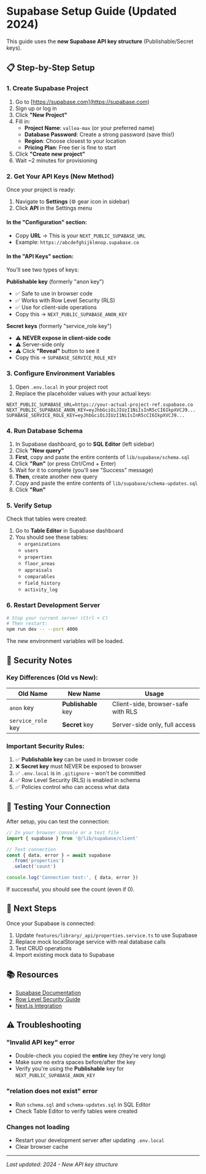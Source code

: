 # Supabase Setup Guide (Updated 2024)

This guide uses the **new Supabase API key structure** (Publishable/Secret keys).

## 📋 Step-by-Step Setup

### 1. Create Supabase Project

1. Go to [https://supabase.com](https://supabase.com)
2. Sign up or log in
3. Click **"New Project"**
4. Fill in:
   - **Project Name**: `vallea-max` (or your preferred name)
   - **Database Password**: Create a strong password (save this!)
   - **Region**: Choose closest to your location
   - **Pricing Plan**: Free tier is fine to start
5. Click **"Create new project"**
6. Wait ~2 minutes for provisioning

### 2. Get Your API Keys (New Method)

Once your project is ready:

1. Navigate to **Settings** (⚙️ gear icon in sidebar)
2. Click **API** in the Settings menu

#### In the "Configuration" section:
- Copy **URL** → This is your `NEXT_PUBLIC_SUPABASE_URL`
- Example: `https://abcdefghijklmnop.supabase.co`

#### In the "API Keys" section:
You'll see two types of keys:

**Publishable key** (formerly "anon key")
- ✅ Safe to use in browser code
- ✅ Works with Row Level Security (RLS)
- ✅ Use for client-side operations
- Copy this → `NEXT_PUBLIC_SUPABASE_ANON_KEY`

**Secret keys** (formerly "service_role key")
- ⚠️ **NEVER expose in client-side code**
- ⚠️ Server-side only
- ⚠️ Click **"Reveal"** button to see it
- Copy this → `SUPABASE_SERVICE_ROLE_KEY`

### 3. Configure Environment Variables

1. Open `.env.local` in your project root
2. Replace the placeholder values with your actual keys:

```env
NEXT_PUBLIC_SUPABASE_URL=https://your-actual-project-ref.supabase.co
NEXT_PUBLIC_SUPABASE_ANON_KEY=eyJhbGciOiJIUzI1NiIsInR5cCI6IkpXVCJ9...
SUPABASE_SERVICE_ROLE_KEY=eyJhbGciOiJIUzI1NiIsInR5cCI6IkpXVCJ9...
```

### 4. Run Database Schema

1. In Supabase dashboard, go to **SQL Editor** (left sidebar)
2. Click **"New query"**
3. **First**, copy and paste the entire contents of `lib/supabase/schema.sql`
4. Click **"Run"** (or press Ctrl/Cmd + Enter)
5. Wait for it to complete (you'll see "Success" message)
6. **Then**, create another new query
7. Copy and paste the entire contents of `lib/supabase/schema-updates.sql`
8. Click **"Run"**

### 5. Verify Setup

Check that tables were created:

1. Go to **Table Editor** in Supabase dashboard
2. You should see these tables:
   - `organizations`
   - `users`
   - `properties`
   - `floor_areas`
   - `appraisals`
   - `comparables`
   - `field_history`
   - `activity_log`

### 6. Restart Development Server

```bash
# Stop your current server (Ctrl + C)
# Then restart:
npm run dev -- --port 4006
```

The new environment variables will be loaded.

## 🔐 Security Notes

### Key Differences (Old vs New):

| Old Name | New Name | Usage |
|----------|----------|-------|
| `anon` key | **Publishable** key | Client-side, browser-safe with RLS |
| `service_role` key | **Secret** key | Server-side only, full access |

### Important Security Rules:

1. ✅ **Publishable key** can be used in browser code
2. ❌ **Secret key** must NEVER be exposed to browser
3. ✅ `.env.local` is in `.gitignore` - won't be committed
4. ✅ Row Level Security (RLS) is enabled in schema
5. ✅ Policies control who can access what data

## 🧪 Testing Your Connection

After setup, you can test the connection:

```typescript
// In your browser console or a test file
import { supabase } from '@/lib/supabase/client'

// Test connection
const { data, error } = await supabase
  .from('properties')
  .select('count')

console.log('Connection test:', { data, error })
```

If successful, you should see the count (even if 0).

## 🚀 Next Steps

Once your Supabase is connected:

1. Update `features/library/_api/properties.service.ts` to use Supabase
2. Replace mock localStorage service with real database calls
3. Test CRUD operations
4. Import existing mock data to Supabase

## 📚 Resources

- [Supabase Documentation](https://supabase.com/docs)
- [Row Level Security Guide](https://supabase.com/docs/guides/auth/row-level-security)
- [Next.js Integration](https://supabase.com/docs/guides/getting-started/quickstarts/nextjs)

## ⚠️ Troubleshooting

### "Invalid API key" error
- Double-check you copied the **entire** key (they're very long)
- Make sure no extra spaces before/after the key
- Verify you're using the **Publishable** key for `NEXT_PUBLIC_SUPABASE_ANON_KEY`

### "relation does not exist" error
- Run `schema.sql` and `schema-updates.sql` in SQL Editor
- Check Table Editor to verify tables were created

### Changes not loading
- Restart your development server after updating `.env.local`
- Clear browser cache

---

*Last updated: 2024 - New API key structure*
